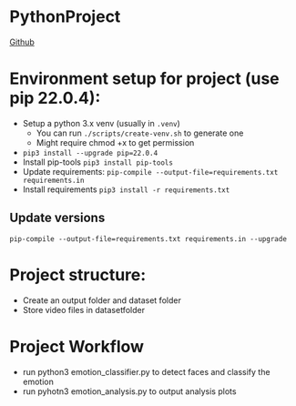 # PythonProject
[Github](https://github.com/shadfdz/Facial_Recognition_CS549.git)

# Environment setup for project (use pip 22.0.4):
- Setup a python 3.x venv (usually in `.venv`)
  - You can run `./scripts/create-venv.sh` to generate one
  - Might require chmod +x to get permission
- `pip3 install --upgrade pip=22.0.4`
- Install pip-tools `pip3 install pip-tools`
- Update requirements: `pip-compile --output-file=requirements.txt requirements.in`
- Install requirements `pip3 install -r requirements.txt`

## Update versions
`pip-compile --output-file=requirements.txt requirements.in --upgrade`

# Project structure:
- Create an output folder and dataset folder
- Store video files in datasetfolder

# Project Workflow
- run python3 emotion_classifier.py to detect faces and classify the emotion
- run pyhotn3 emotion_analysis.py to output analysis plots
